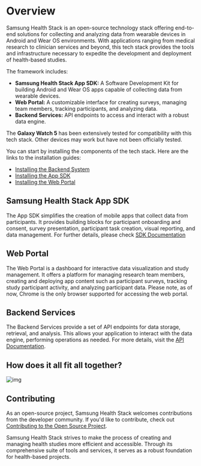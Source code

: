 # Overview

Samsung Health Stack is an open-source technology stack offering end-to-end solutions for collecting and analyzing data from wearable devices in Android and Wear OS environments. With applications ranging from medical research to clinician services and beyond, this tech stack provides the tools and infrastructure necessary to expedite the development and deployment of health-based studies.

The framework includes:

-   **Samsung Health Stack App SDK:** A Software Development Kit for building Android and Wear OS apps capable of collecting data from wearable devices.
-   **Web Portal:** A customizable interface for creating surveys, managing team members, tracking participants, and analyzing data.
-   **Backend Services:** API endpoints to access and interact with a robust data engine.

The **Galaxy Watch 5** has been extensively tested for compatibility with this tech stack. Other devices may work but have not been officially tested.

You can start by installing the components of the tech stack. Here are the links to the installation guides:

-   [Installing the Backend System](/install-backend.html)
-   [Installing the App SDK](/install-sdk.html)
-   [Installing the Web Portal](/install-portal.html)

## Samsung Health Stack App SDK

The App SDK simplifies the creation of mobile apps that collect data from participants. It provides building blocks for participant onboarding and consent, survey presentation, participant task creation, visual reporting, and data management. For further details, please check [SDK Documentation](/sdk-docs.html)

## Web Portal

The Web Portal is a dashboard for interactive data visualization and study management. It offers a platform for managing research team members, creating and deploying app content such as participant surveys, tracking study participant activity, and analyzing participant data. Please note, as of now, Chrome is the only browser supported for accessing the web portal.

## Backend Services

The Backend Services provide a set of API endpoints for data storage, retrieval, and analysis. This allows your application to interact with the data engine, performing operations as needed. For more details, visit the [API Documentation](/api-docs.html).

## How does it all fit all together?

![img](https://raw.githubusercontent.com/S-HealthStack/S-HealthStack.github.io/post-migrations-structure/docs/overview.assets/clip_image002.gif)

## Contributing

As an open-source project, Samsung Health Stack welcomes contributions from the developer community. If you'd like to contribute, check out [Contributing to the Open Source Project](/contribute-to-the-project.html).

Samsung Health Stack strives to make the process of creating and managing health studies more efficient and accessible. Through its comprehensive suite of tools and services, it serves as a robust foundation for health-based projects.
